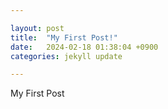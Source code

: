 ```yaml
---

layout: post
title:  "My First Post!"
date:   2024-02-18 01:38:04 +0900
categories: jekyll update

---
```


My First Post
